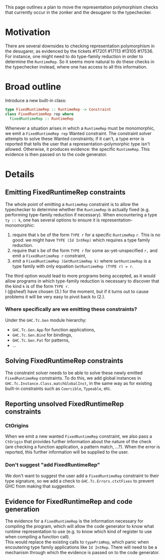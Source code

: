 This page outlines a plan to move the representation polymorphism checks that currently occur in the zonker and the desugarer to the typechecker.

# Motivation

There are several downsides to checking representation polymorphism in the desugarer, as evidenced by the tickets #17201 #17113 #13105 #17536. For instance, one might need to do type-family reduction in order to determine the `RuntimeRep`. So it seems more natural to do these checks in the typechecker instead, where one has access to all this information.

# Broad outline

Introduce a new built-in class:

```haskell
type FixedRuntimeRep :: RuntimeRep -> Constraint
class FixedRuntimeRep rep where
  fixedRuntimeRep :: RuntimeRep
```

Whenever a situation arises in which a `RuntimeRep` must be monomorphic, we emit a `FixedRuntimeRep rep` Wanted constraint. The constraint solver attempts to solve these Wanted constraints; if it can't, a type error is reported that tells the user that a representation-polymorphic type isn't allowed. Otherwise, it produces evidence: the specific `RuntimeRep`. This evidence is then passed on to the code generator.

# Details
## Emitting FixedRuntimeRep constraints

The whole point of emitting a `RuntimeRep` constraint is to allow the typechecker to determine whether the `RuntimeRep` is actually fixed (e.g. performing type-family reduction if necessary). When encountering a type `ty :: k`, one has several options to ensure it is representation-monomorphic:
  1. require that `k` be of the form `TYPE r` for a specific `RuntimeRep` `r`. This is no good: we might have `TYPE (Id IntRep)` which requires a type family reduction.
  2. require that `k` be of the form `TYPE r` for some as-yet-unspecified `r,` and emit a `FixedRuntimeRep r` constraint,
  3. emit a `FixedRuntimeRep (GetRuntimeRep k)` where `GetRuntimeRep` is a type family with only equation `GetRuntimeRep (TYPE r) = r`.

The third option would lead to more programs being accepted, as it would allow programs in which type-family reduction is necessary to discover that the kind `k` is of the form `TYPE r`.    
I (@sheaf) have chosen (3.) for the moment, but if it turns out to cause problems it will be very easy to pivot back to (2.).

### Where specifically are we emitting these constraints?

Under the `GHC.Tc.Gen` module hierarchy:
  - `GHC.Tc.Gen.App` for function applications,
  - `GHC.Tc.Gen.Bind` for bindings,
  - `GHC.Tc.Gen.Pat` for patterns,
  - ...

## Solving FixedRuntimeRep constraints

The constraint solver needs to be able to solve these newly emitted `FixedRuntimeRep` constraints. To do this, we add global instances in `GHC.Tc.Instance.Class.matchGlobalInst`, in the same way as for existing built-in constraints such as `Coercible`, `Typeable`, etc.

## Reporting unsolved FixedRuntimeRep constraints

### CtOrigins

When we emit a new wanted `FixedRuntimeRep` constraint, we also pass a `CtOrigin` that provides further information about the nature of the check (are checking a function application, a pattern match, ...?). When the error is reported, this further information will be supplied to the user.

### Don't suggest "add FixedRuntimeRep"

We don't want to suggest the user add a `FixedRuntimeRep` constraint to their type signature, so we add a check to `GHC.Tc.Errors.ctxtFixes` to prevent GHC from making that suggestion.

## Evidence for FixedRuntimeRep and code generation

The evidence for a `FixedRuntimeRep` is the information necessary for compiling the program, which will allow the code generator to know what runtime representation to use (e.g. to know which kind of register to use when compiling a function call).    
This would replace the existing calls to `typePrimRep`, which panic when encoutering type family applications like `Id IntRep`.
There will need to be a mechanism through which the evidence is passed on to the code generator.